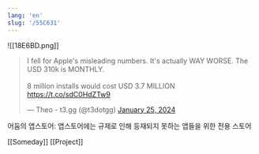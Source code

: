 ```yaml
---
lang: 'en'
slug: '/55C631'
---
```


![[18E6BD.png]]

<blockquote class="twitter-tweet">

<p lang="en" dir="ltr">

I fell for Apple's misleading numbers. It's actually WAY WORSE. The USD 310k is MONTHLY.<br/><br/>8 million installs would cost USD 3.7 MILLION <a href="https://t.co/sdC0HdZTw9">https://t.co/sdC0HdZTw9</a>

</p>

&mdash; Theo - t3.gg (@t3dotgg) <a href="https://twitter.com/t3dotgg/status/1750629906697081328?ref_src=twsrc%5Etfw">January 25, 2024</a></blockquote>

어둠의 앱스토어: 앱스토어에는 규제로 인해 등재되지 못하는 앱들을 위한 전용 스토어

[[Someday]] [[Project]]
